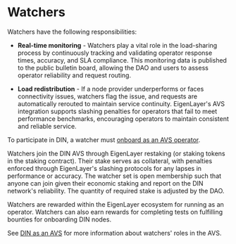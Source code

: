 # Watchers

Watchers have the following responsibilities:

- **Real-time monitoring** - Watchers play a vital role in the load-sharing process by continuously tracking and validating operator response times, accuracy, and SLA compliance.
  This monitoring data is published to the public bulletin board, allowing the DAO and users to assess operator reliability and request routing.

- **Load redistribution** - If a node provider underperforms or faces connectivity issues, watchers flag the issue, and requests are automatically rerouted to maintain service continuity.
  EigenLayer's AVS integration supports slashing penalties for operators that fail to meet performance benchmarks, encouraging operators to maintain consistent and reliable service.

To participate in DIN, a watcher must [onboard as an AVS operator](../avs/operator-onboarding/index.md).

Watchers join the DIN AVS through EigenLayer restaking (or staking tokens in the staking contract).
Their stake serves as collateral, with penalties enforced through EigenLayer's slashing protocols for any lapses in performance or accuracy.
The watcher set is open membership such that anyone can join given their economic staking and report on the DIN network's reliability.
The quantity of required stake is adjusted by the DAO.

Watchers are rewarded within the EigenLayer ecosystem for running as an operator.
Watchers can also earn rewards for completing tests on fulfilling bounties for onboarding DIN nodes.

See [DIN as an AVS](../avs/index.md) for more information about watchers' roles in the AVS.
